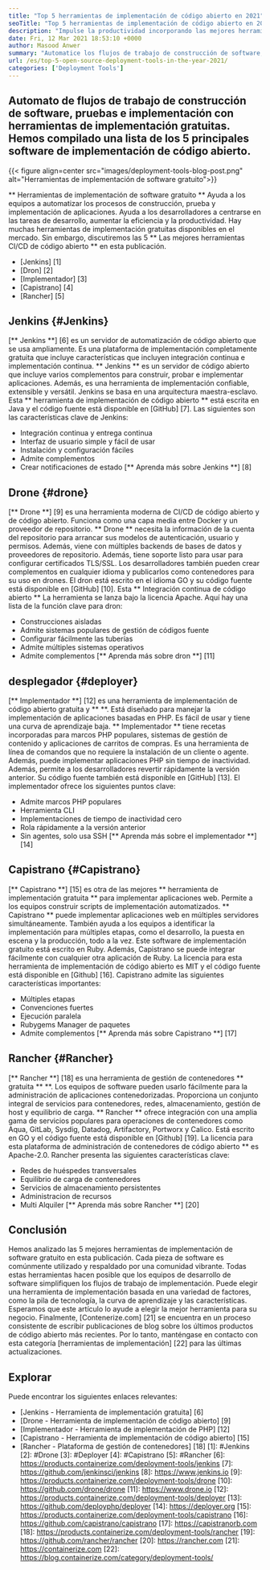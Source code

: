 ```yaml
---
title: "Top 5 herramientas de implementación de código abierto en 2021" 
seoTitle: "Top 5 herramientas de implementación de código abierto en 2021" 
description: "Impulse la productividad incorporando las mejores herramientas de CI/CD de código abierto, que permiten a los equipos automatizar los procesos de construcción, prueba e implementación de software." 
date: Fri, 12 Mar 2021 18:53:10 +0000
author: Masood Anwer
summary: "Automatice los flujos de trabajo de construcción de software, pruebas e implementación con herramientas de implementación gratuitas. Hemos compilado una lista de los 5 principales software de implementación de código abierto." 
url: /es/top-5-open-source-deployment-tools-in-the-year-2021/
categories: ['Deployment Tools']
---
```


## Automato de flujos de trabajo de construcción de software, pruebas e implementación con herramientas de implementación gratuitas. Hemos compilado una lista de los 5 principales software de implementación de código abierto.

{{< figure align=center src="images/deployment-tools-blog-post.png" alt="Herramientas de implementación de software gratuito">}}

** Herramientas de implementación de software gratuito ** Ayuda a los equipos a automatizar los procesos de construcción, prueba y implementación de aplicaciones. Ayuda a los desarrolladores a centrarse en las tareas de desarrollo, aumentar la eficiencia y la productividad. Hay muchas herramientas de implementación gratuitas disponibles en el mercado. Sin embargo, discutiremos las 5 ** Las mejores herramientas CI/CD de código abierto ** en esta publicación.
  * [Jenkins] [1]
  * [Dron] [2]
  * [Implementador] [3]
  * [Capistrano] [4]
  * [Rancher] [5]

## Jenkins {#Jenkins}
[** Jenkins **] [6] es un servidor de automatización de código abierto que se usa ampliamente. Es una plataforma de implementación completamente gratuita que incluye características que incluyen integración continua e implementación continua. ** Jenkins ** es un servidor de código abierto que incluye varios complementos para construir, probar e implementar aplicaciones. Además, es una herramienta de implementación confiable, extensible y versátil. Jenkins se basa en una arquitectura maestra-esclavo. Esta ** herramienta de implementación de código abierto ** está escrita en Java y el código fuente está disponible en [GitHub] [7].
Las siguientes son las características clave de Jenkins:
  * Integración continua y entrega continua
  * Interfaz de usuario simple y fácil de usar
  * Instalación y configuración fáciles
  * Admite complementos
  * Crear notificaciones de estado
[** Aprenda más sobre Jenkins **] [8]

## Drone {#drone}
[** Drone **] [9] es una herramienta moderna de CI/CD de código abierto y de código abierto. Funciona como una capa media entre Docker y un proveedor de repositorio. ** Drone ** necesita la información de la cuenta del repositorio para arrancar sus modelos de autenticación, usuario y permisos. Además, viene con múltiples backends de bases de datos y proveedores de repositorio. Además, tiene soporte listo para usar para configurar certificados TLS/SSL. Los desarrolladores también pueden crear complementos en cualquier idioma y publicarlos como contenedores para su uso en drones. El dron está escrito en el idioma GO y su código fuente está disponible en [GitHub] [10]. Esta ** Integración continua de código abierto ** La herramienta se lanza bajo la licencia Apache.
Aquí hay una lista de la función clave para dron:
  * Construcciones aisladas
  * Admite sistemas populares de gestión de códigos fuente
  * Configurar fácilmente las tuberías
  * Admite múltiples sistemas operativos
  * Admite complementos
[** Aprenda más sobre dron **] [11]

## desplegador {#deployer}
[** Implementador **] [12] es una herramienta de implementación de código abierto gratuita y ** **. Está diseñado para manejar la implementación de aplicaciones basadas en PHP. Es fácil de usar y tiene una curva de aprendizaje baja. ** Implementador ** tiene recetas incorporadas para marcos PHP populares, sistemas de gestión de contenido y aplicaciones de carritos de compras. Es una herramienta de línea de comandos que no requiere la instalación de un cliente o agente. Además, puede implementar aplicaciones PHP sin tiempo de inactividad. Además, permite a los desarrolladores revertir rápidamente la versión anterior. Su código fuente también está disponible en [GitHub] [13].
El implementador ofrece los siguientes puntos clave:
  * Admite marcos PHP populares
  * Herramienta CLI
  * Implementaciones de tiempo de inactividad cero
  * Rola rápidamente a la versión anterior
  * Sin agentes, solo usa SSH
[** Aprenda más sobre el implementador **] [14]

## Capistrano {#Capistrano}
[** Capistrano **] [15] es otra de las mejores ** herramienta de implementación gratuita ** para implementar aplicaciones web. Permite a los equipos construir scripts de implementación automatizados. ** Capistrano ** puede implementar aplicaciones web en múltiples servidores simultáneamente. También ayuda a los equipos a identificar la implementación para múltiples etapas, como el desarrollo, la puesta en escena y la producción, todo a la vez. Este software de implementación gratuito está escrito en Ruby. Además, Capistrano se puede integrar fácilmente con cualquier otra aplicación de Ruby. La licencia para esta herramienta de implementación de código abierto es MIT y el código fuente está disponible en [Github] [16].
Capistrano admite las siguientes características importantes:
  * Múltiples etapas
  * Convenciones fuertes
  * Ejecución paralela
  * Rubygems Manager de paquetes
  * Admite complementos
[** Aprenda más sobre Capistrano **] [17]

## Rancher {#Rancher}
[** Rancher **] [18] es una herramienta de gestión de contenedores ** gratuita ** **. Los equipos de software pueden usarlo fácilmente para la administración de aplicaciones contenedorizadas. Proporciona un conjunto integral de servicios para contenedores, redes, almacenamiento, gestión de host y equilibrio de carga. ** Rancher ** ofrece integración con una amplia gama de servicios populares para operaciones de contenedores como Aqua, GitLab, Sysdig, Datadog, Artifactory, Portworx y Calico. Está escrito en GO y el código fuente está disponible en [Github] [19]. La licencia para esta plataforma de administración de contenedores de código abierto ** es Apache-2.0.
Rancher presenta las siguientes características clave:
  * Redes de huéspedes transversales
  * Equilibrio de carga de contenedores
  * Servicios de almacenamiento persistentes
  * Administracion de recursos
  * Multi Alquiler
[** Aprenda más sobre Rancher **] [20]

## Conclusión
Hemos analizado las 5 mejores herramientas de implementación de software gratuito en esta publicación. Cada pieza de software es comúnmente utilizado y respaldado por una comunidad vibrante. Todas estas herramientas hacen posible que los equipos de desarrollo de software simplifiquen los flujos de trabajo de implementación. Puede elegir una herramienta de implementación basada en una variedad de factores, como la pila de tecnología, la curva de aprendizaje y las características. Esperamos que este artículo lo ayude a elegir la mejor herramienta para su negocio.
Finalmente, [Contenerize.com] [21] se encuentra en un proceso consistente de escribir publicaciones de blog sobre los últimos productos de código abierto más recientes. Por lo tanto, manténgase en contacto con esta categoría [herramientas de implementación] [22] para las últimas actualizaciones.

## Explorar
Puede encontrar los siguientes enlaces relevantes:
  * [Jenkins - Herramienta de implementación gratuita] [6]
  * [Drone - Herramienta de implementación de código abierto] [9]
  * [Implementador - Herramienta de implementación de PHP] [12]
  * [Capistrano - Herramienta de implementación de código abierto] [15]
  * [Rancher - Plataforma de gestión de contenedores] [18]
[1]: #Jenkins
[2]: #Drone
[3]: #Deployer
[4]: #Capistrano
[5]: #Rancher
[6]: https://products.containerize.com/deployment-tools/jenkins
[7]: https://github.com/jenkinsci/jenkins
[8]: https://www.jenkins.io
[9]: https://products.containerize.com/deployment-tools/drone
[10]: https://github.com/drone/drone
[11]: https://www.drone.io
[12]: https://products.containerize.com/deployment-tools/deployer
[13]: https://github.com/deployphp/deployer
[14]: https://deployer.org
[15]: https://products.containerize.com/deployment-tools/capistrano
[16]: https://github.com/capistrano/capistrano
[17]: https://capistranorb.com
[18]: https://products.containerize.com/deployment-tools/rancher
[19]: https://github.com/rancher/rancher
[20]: https://rancher.com
[21]: https://containerize.com
[22]: https://blog.containerize.com/category/deployment-tools/
